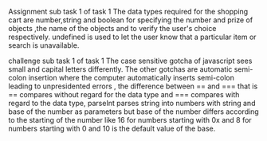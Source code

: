 Assignment sub task 1 of task 1
The data types required for the shopping cart are number,string and boolean for specifying the number and prize of objects ,the name of the objects and to verify the user's choice respectively. undefined is used to let the user know that a particular item or search is unavailable.

challenge sub task 1 of task 1
The case sensitive gotcha of javascript sees small and capital letters differently.
 The other gotchas are automatic semi-colon insertion where the computer automatically inserts semi-colon leading to unpresidented errors ,
 the difference between == and === that is == compares without regard for the data type and === compares with regard to the data type,
parseInt parses string into numbers with string and base of the number as parameters but base of the number differs according to the starting of the number like 16 for numbers starting with 0x and 8 for numbers starting with 0 and 10 is the default value of the base.

